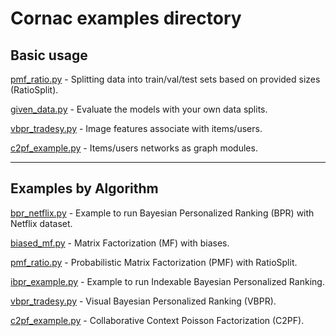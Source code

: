 # Cornac examples directory

## Basic usage

[pmf_ratio.py](pmf_ratio.py) - Splitting data into train/val/test sets based on provided sizes (RatioSplit).

[given_data.py](given_data.py) - Evaluate the models with your own data splits.

[vbpr_tradesy.py](vbpr_tradesy.py) - Image features associate with items/users.

[c2pf_example.py](c2pf_example.py) - Items/users networks as graph modules.

----

## Examples by Algorithm

[bpr_netflix.py](bpr_netflix.py) - Example to run Bayesian Personalized Ranking (BPR) with Netflix dataset.

[biased_mf.py](biased_mf.py) - Matrix Factorization (MF) with biases.

[pmf_ratio.py](pmf_ratio.py) - Probabilistic Matrix Factorization (PMF) with RatioSplit.

[ibpr_example.py](ibpr_example.py) - Example to run Indexable Bayesian Personalized Ranking.

[vbpr_tradesy.py](vbpr_tradesy.py) - Visual Bayesian Personalized Ranking (VBPR).

[c2pf_example.py](c2pf_example.py) - Collaborative Context Poisson Factorization (C2PF).
